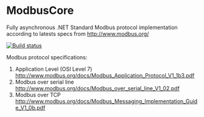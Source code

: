 # ModbusCore
Fully asynchronous .NET Standard Modbus protocol implementation according to latests specs from http://www.modbus.org/

[![Build status](https://ci.appveyor.com/api/projects/status/819jpo1fpateb2ya?svg=true)](https://ci.appveyor.com/project/adospace/modbuscore)

Modbus protocol specifications:
1. Application Level (OSI Level 7) http://www.modbus.org/docs/Modbus_Application_Protocol_V1_1b3.pdf
2. Modbus over serial line http://www.modbus.org/docs/Modbus_over_serial_line_V1_02.pdf
3. Modbus over TCP http://www.modbus.org/docs/Modbus_Messaging_Implementation_Guide_V1_0b.pdf
